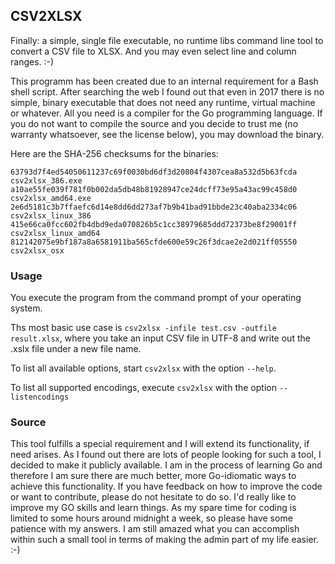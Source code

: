 ## CSV2XLSX

Finally: a simple, single file executable, no runtime libs command line tool to convert
a CSV file to XLSX. And you may even select line and column ranges. :-)

This programm has been created due to an internal requirement for a Bash shell script. After searching
the web I found out that even in 2017 there is no simple, binary executable that does not need any
runtime, virtual machine or whatever. All you need is a compiler for the Go programming language.
If you do not want to compile the source and you decide to trust me (no warranty whatsoever, see the
license below), you may download the binary.

Here are the SHA-256 checksums for the binaries:

    63793d7f4ed54050611237c69f0030bd6df3d20804f4307cea8a532d5b63fcda  csv2xlsx_386.exe
    a10ae55fe039f781f0b002da5db48b81928947ce24dcff73e95a43ac99c458d0  csv2xlsx_amd64.exe
    2e6d5181c3b7ffaefc6d14e8dd6dd273af7b9b41bad91bbde23c40aba2334c06  csv2xlsx_linux_386
    415e66ca0fcc602fb4dbd9eda070826b5c1cc38979685ddd72373be8f29001ff  csv2xlsx_linux_amd64
    812142075e9bf187a8a6581911ba565cfde600e59c26f3dcae2e2d021ff05550  csv2xlsx_osx


### Usage

You execute the program from the command prompt of your operating system.

Ths most basic use case is `csv2xlsx -infile test.csv -outfile result.xlsx`, where you
take an input CSV file in UTF-8 and write out the .xslx file under a new file name.

To list all available options, start `csv2xlsx` with the option `--help`.

To list all supported encodings, execute `csv2xlsx` with the option `--listencodings`

### Source

This tool fulfills a special requirement and I will extend its functionality, if need arises. As I found out there are lots 
of people looking for such a tool, I decided to make it publicly available. I am in the process of learning Go and therefore
I am sure there are much better, more Go-idiomatic ways to achieve this functionality. If you have feedback on how to improve
the code or want to contribute, please do not hesitate to do so. I'd really like to improve my GO skills and learn things.
As my spare time for coding is limited to some hours around midnight a week, so please have some patience with my answers.
I am still amazed what you can accomplish within such a small tool in terms of making the admin part of my life easier. :-)



